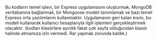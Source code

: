 Bu kodların temel işlevi, bir Express uygulamasını oluşturmak, MongoDB veritabanına bağlanmak, bir Mongoose modeli tanımlamak ve bazı temel Express orta yazılımlarını kullanmaktır. 
Uygulamanın geri kalan kısmı, bu modeli kullanarak kullanıcı hesaplarıyla ilgili işlemleri gerçekleştirmek olacaktır.
(kodları klasörlere ayırdık fakat çok sayfa olduğundan klasör halinde atmamıza izin vermedi. Rar yapmak zorunda kaldık.)
